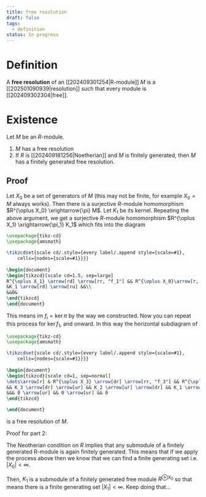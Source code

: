 ```yaml
---
title: free resolution
draft: false
tags:
  - definition
status: In progress
---
```

# Definition
A **free resolution** of an [[202409301254|R-module]] $M$ is a [[202501090939|resolution]] such that every module is [[202409302304|free]]. 

# Existence 
Let $M$ be an $R$-module. 
1. $M$ has a free resolution
2. If $R$ is [[202409181256|Noetherian]] and $M$ is finitely generated, then $M$ has a finitely generated free resolution. 

## Proof
Let $X_0$ be a set of generators of $M$ (this may not be finite, for example $X_0 = M$ always works). 
Then there is a surjective $R$-module homomorphism $R^{\oplus X_0} \xrightarrow{\pi} M$. 
Let $K_1$ be its kernel. 
Repeating the above argument, we get a surjective $R$-module homomorphism $R^{\oplus X_1} \xrightarrow{\pi_1} K_1$ which fits into the diagram
```tikz
\usepackage{tikz-cd}
\usepackage{amsmath}

\tikzcdset{scale cd/.style={every label/.append style={scale=#1},
    cells={nodes={scale=#1}}}}
	
\begin{document}
\begin{tikzcd}[scale cd=1.5, sep=large]
R^{\oplus X_1} \arrow[rd] \arrow[rr, "f_1"] && R^{\oplus X_0}\arrow[r, "\pi"] &M \arrow[r] & 0 \\
&K_1 \arrow[rd] \arrow[ru] &&\\
&&0&
\end{tikzcd}
\end{document}
```

This means $\text{im }f_i = \ker \pi$ by the way we constructed. 
Now you can repeat this process for $\ker f_1$, and onward. 
In this way the horizontal subdiagram of 

```tikz
\usepackage{tikz-cd}
\usepackage{amsmath}

\tikzcdset{scale cd/.style={every label/.append style={scale=#1},
    cells={nodes={scale=#1}}}}
	
\begin{document}
\begin{tikzcd}[scale cd=1, sep=normal]
\dots\arrow[r] & R^{\oplus X_3} \arrow[dr] \arrow[rr, "f_3"] && R^{\oplus X_2} \arrow[dr] \arrow[rr, "f_2"] && R^{\oplus X_1} \arrow[dr] \arrow[rr, "f_1"]&& R^{\oplus X_0} \arrow[rr, "\pi"] && M \arrow[r] & 0\\
&& K_3 \arrow[dr] \arrow[ur] && K_2 \arrow[ur] \arrow[dr] && K_1 \arrow[ur] \arrow[dr] \\
&&& 0 \arrow[ur] && 0 \arrow[ur] && 0 
\end{tikzcd}

\end{document}
```

is a free resolution of $M$. 

Proof for part 2:

The Neotherian condition on $R$ implies that any submodule of a finitely generated R-module is again finitely generated. 
This means that if we apply the process above then we know that we can find a finite generating set i.e. $|X_0| < \infty$. 

Then, $K_1$ is a submodule of a finitely generated free module $R^{\oplus X_0}$ so that means there is a finite generating set $|X_1| < \infty$. 
Keep doing that...
